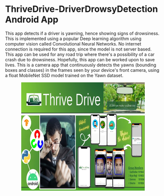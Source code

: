 # ThriveDrive-DriverDrowsyDetection Android App
This app detects if a driver is yawning, hence showing signs of drowsiness. This is implemented using a popular Deep learning algorithm using computer vision called Convolutional Neural Networks. No internet connection is required for this app, since the model is not server based. This app can be used for any road trip where there's a possibility of a car crash due to drowsiness. Hopefully, this app can be worked upon to save lives.
This is a camera app that continuously detects the yawns (bounding boxes and classes) in the frames seen by your device's front camera, using a float MobileNet SSD model trained on the Yawn dataset.
<p align="center">
  <img src="poster.jpg" width="400" height="350" title="hover text">
  
</p>

